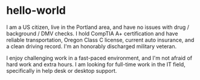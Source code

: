 # hello-world

I am a US citizen, live in the Portland area, and have no issues with drug / background / DMV checks. I hold CompTIA A+ certification and have reliable transportation, Oregon Class C license, current auto insurance, and a clean driving record. I'm an honorably discharged military veteran.

I enjoy challenging work in a fast-paced environment, and I'm not afraid of hard work and extra hours. I am looking for full-time work in the IT field, specifically in help desk or desktop support.
